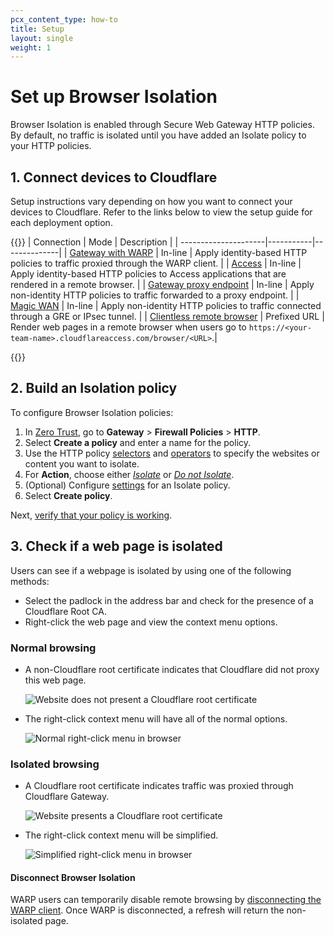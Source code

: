 ```yaml
---
pcx_content_type: how-to
title: Setup
layout: single
weight: 1
---
```


# Set up Browser Isolation

Browser Isolation is enabled through Secure Web Gateway HTTP policies. By default, no traffic is isolated until you have added an Isolate policy to your HTTP policies.

## 1. Connect devices to Cloudflare

Setup instructions vary depending on how you want to connect your devices to Cloudflare. Refer to the links below to view the setup guide for each deployment option.

{{<table-wrap>}}
| Connection | Mode | Description |
| ---------------------|-----------|--------------|
| [Gateway with WARP](/cloudflare-one/policies/filtering/initial-setup/http/) | In-line | Apply identity-based HTTP policies to traffic proxied through the WARP client. |
| [Access](/cloudflare-one/policies/access/isolate-application/) | In-line | Apply identity-based HTTP policies to Access applications that are rendered in a remote browser. |
| [Gateway proxy endpoint](/cloudflare-one/policies/browser-isolation/setup/non-identity/) | In-line | Apply non-identity HTTP policies to traffic forwarded to a proxy endpoint. |
| [Magic WAN](/cloudflare-one/policies/browser-isolation/setup/non-identity/) | In-line | Apply non-identity HTTP policies to traffic connected through a GRE or IPsec tunnel. |
| [Clientless remote browser](/cloudflare-one/policies/browser-isolation/setup/clientless-browser-isolation/) | Prefixed URL | Render web pages in a remote browser when users go to `https://<your-team-name>.cloudflareaccess.com/browser/<URL>`.|

{{</table-wrap>}}

## 2. Build an Isolation policy

To configure Browser Isolation policies:

1. In [Zero Trust](https://one.dash.cloudflare.com), go to **Gateway** > **Firewall Policies** > **HTTP**.
2. Select **Create a policy** and enter a name for the policy.
3. Use the HTTP policy [selectors](/cloudflare-one/policies/filtering/http-policies/#selectors) and [operators](/cloudflare-one/policies/filtering/http-policies/#comparison-operators) to specify the websites or content you want to isolate.
4. For **Action**, choose either [_Isolate_](/cloudflare-one/policies/browser-isolation/isolation-policies/#isolate) or [_Do not Isolate_](/cloudflare-one/policies/browser-isolation/isolation-policies/#do-not-isolate).
5. (Optional) Configure [settings](/cloudflare-one/policies/browser-isolation/isolation-policies/#policy-settings) for an Isolate policy.
6. Select **Create policy**.

Next, [verify that your policy is working](#3-check-if-a-web-page-is-isolated).

## 3. Check if a web page is isolated

Users can see if a webpage is isolated by using one of the following methods:

- Select the padlock in the address bar and check for the presence of a Cloudflare Root CA.
- Right-click the web page and view the context menu options.

### Normal browsing

- A non-Cloudflare root certificate indicates that Cloudflare did not proxy this web page.

  ![Website does not present a Cloudflare root certificate](/images/cloudflare-one/rbi/non-cloudflare-root-ca.png)

- The right-click context menu will have all of the normal options.

  ![Normal right-click menu in browser](/images/cloudflare-one/rbi/non-isolated-browser.png)

### Isolated browsing

- A Cloudflare root certificate indicates traffic was proxied through Cloudflare Gateway.

  ![Website presents a Cloudflare root certificate](/images/cloudflare-one/rbi/cloudflare-gateway-root-ca.png)

- The right-click context menu will be simplified.

  ![Simplified right-click menu in browser](/images/cloudflare-one/rbi/isolated-browser.png)

#### Disconnect Browser Isolation

WARP users can temporarily disable remote browsing by [disconnecting the WARP client](/cloudflare-one/connections/connect-devices/warp/configure-warp/warp-settings/#lock-warp-switch).
Once WARP is disconnected, a refresh will return the non-isolated page.
